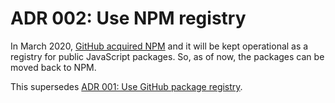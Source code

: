 # ADR 002: Use NPM registry

In March 2020,
[GitHub acquired NPM](https://github.blog/2020-03-16-npm-is-joining-github/) and
it will be kept operational as a registry for public JavaScript packages. So, as
of now, the packages can be moved back to NPM.

This supersedes
[ADR 001: Use GitHub package registry](https://github.com/bifravst/asset-tracker-cloud-docs/blob/d14e0e0ec692bea5e3b1ea0b50b359c0dc8c0c4f/docs/adr/001-use-github-package-registry.md).
